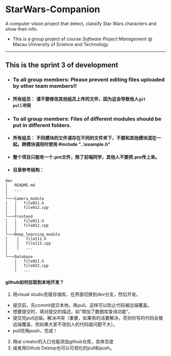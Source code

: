 # StarWars-Companion
A computer vision project that detect, classify Star Wars characters and show their info.
+ This is a group project of course *Software Project Management* @ Macau University of Science and Technology
-----------
## This is the sprint 3 of development
+ ### To all group members: Please prevent editing files uploaded by other team members!! 
+ #### 所有组员： 请不要修改其他组员上传的文件，因为这会导致他人<code>git pull</code>冲突
+ ### To all group members: Files of different modules should be put in different folders.
+ #### 所有组员： 不同模块的文件请存在不同的文件夹下，不要和其他模块混在一起。跨模块调用时使用 \#include "..\example.h"
+ #### 整个项目只能有一个.pro文件，除了前端同学，其他人不要把.pro传上来。
+ #### 目录参考结构： 
```
dev
│   README.md
│   ...    
│
└───Camera_module
│   │   file011.h
│   │   file012.cpp
│   │
└───Frontend
│   │   file011.h
│   │   file012.cpp
│   │
└───Deep_learning_module
│    │   file111.h
│    │   file112.cpp
│    │   ...
│   
└───Database
    │   file021.h
    │   file022.cpp
    |   ...
```
#### github如何拉取到本地开发？
1. 用visual studio克隆存储库，在界面切换到dev分支，然后开发。
+ 提交前，先commit提交本地，再pull。这样可以防止代码被远端覆盖。
+ 想要提交时，填对提交的描述，如“增加了数据库查询功能”。
+ 提交完pull远端，解决冲突（重要，如果有的话要解决，否则你写的代码会被远端覆盖，但如果大家不改别人的代码就问题不大）。
+ pull完再push，完成！

2. 用qt creator的入口也能添加github仓库，具体百度
3. 或者用Github Destop也可以可视化的pull和push。
